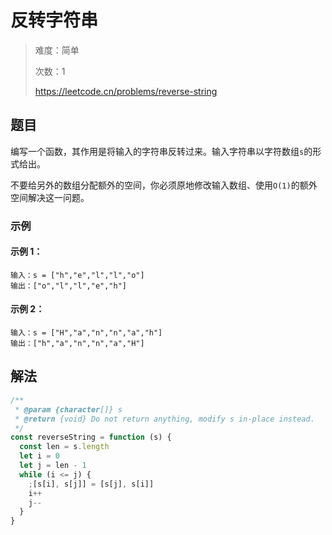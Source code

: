 # 反转字符串

> 难度：简单
>
> 次数：1
>
> https://leetcode.cn/problems/reverse-string

## 题目

编写一个函数，其作用是将输入的字符串反转过来。输入字符串以字符数组`s`的形式给出。

不要给另外的数组分配额外的空间，你必须原地修改输入数组、使用`O(1)`的额外空间解决这一问题。

### 示例

#### 示例 1：

```
输入：s = ["h","e","l","l","o"]
输出：["o","l","l","e","h"]
```

#### 示例 2：

```
输入：s = ["H","a","n","n","a","h"]
输出：["h","a","n","n","a","H"]
```

## 解法

```javascript
/**
 * @param {character[]} s
 * @return {void} Do not return anything, modify s in-place instead.
 */
const reverseString = function (s) {
  const len = s.length
  let i = 0
  let j = len - 1
  while (i <= j) {
    ;[s[i], s[j]] = [s[j], s[i]]
    i++
    j--
  }
}
```
